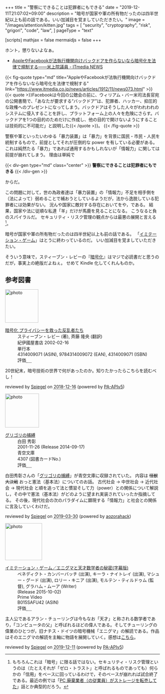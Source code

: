 +++
title = "警察にできることは犯罪者にもできる"
date =  "2019-12-11T21:07:02+09:00"
description = "暗号が国家や軍の所有物だったのは四半世紀以上も前の話である。いい加減目を覚ましていただきたい。"
image = "/images/attention/kitten.jpg"
tags = [
  "security",
  "cryptography",
  "risk",
  "grigori",
  "code",
  "law",
]
pageType = "text"

[scripts]
  mathjax = false
  mermaidjs = false
+++

ホント，懲りないよなぁ。

- [AppleやFacebookが法執行機関向けバックドアを作らないなら暗号化を法律で規制する――米上院議員 - ITmedia NEWS](https://www.itmedia.co.jp/news/articles/1912/11/news073.html)

{{< fig-quote type="md" title="AppleやFacebookが法執行機関向けバックドアを作らないなら暗号化を法律で規制する" link="https://www.itmedia.co.jp/news/articles/1912/11/news073.html" >}}
{{< quote >}}Facebookは今回の公聴会の前に、ウィリアム・バー米司法長官宛の公開書簡で、「あなたが要求する“バックドア”は、犯罪者、ハッカー、抑圧的な政権へのプレゼントになってしまう。バックドアはそうした人々がわれわれのシステムに侵入することを許し、プラットフォーム上の人々を危険にさらす。バックドアを1つの目的のためだけに作成し、他の目的で開けないようにすることは技術的に不可能だ」と説明した{{< /quote >}}。
{{< /fig-quote >}}

警察や軍といったいわゆる「暴力装置」は「暴力」を背景に国民・市民・人民を統制するもので，前提としてそれが圧倒的な power を有している必要がある。
これは純然たる「暴力」であれば通用するかもしれないが「情報力」に関しては前提が崩れてしまう。
理由は単純で

{{< div-gen type="md" class="center" >}}
**警察にできることは犯罪者にもできる**
{{< /div-gen >}}

からだ。

この問題に対して，世の為政者達は「暴力装置」の「情報力」不足を相手側を（法によって）弱めることで補おうとしているようだが，法から逸脱している犯罪者には効果がない。
況んや国家に敵対する存在においてをや，である。
結果，国家や法に従順な私達「羊」だけが馬鹿を見ることになる。
こうなると負のスパイラルだ。
セキュリティ・リスク管理の観点からは最悪の展開と言える[^srm1]。

[^srm1]: もちろんこれは「暗号」に限る話ではない。セキュリティ・リスク管理というのは（たとえそれが「ゼロ・トラスト」と呼ばれるものであっても）何らかの「信用」をベースに回っているわけで，そのベースが崩れれば試合終了である。最近の例では「[PC 廃棄業者（の従業員）がストレージを転売してた](https://piyolog.hatenadiary.jp/entry/2019/12/07/091332 "「世界最悪級の流出」と報じられた廃棄ハードディスク転売事案についてまとめてみた - piyolog")」話とか典型的だろう。

暗号が国家や軍の所有物だったのは四半世紀以上も前の話である。
「[イミテーション・ゲーム](https://baldanders.info/blog/000833/ "「イミテーション・ゲーム」が面白かった。")」はとうに終わっているのだ。
いい加減目を覚ましていただきたい。

そういう意味で，スティーブン・レビーの『[暗号化](https://www.amazon.co.jp/dp/4314009071?tag=baldandersinf-22&linkCode=ogi&th=1&psc=1)』はマジで必読書だと思うのだが，事実上の絶版だよねぇ。
せめて Kindle 化してくれんものか。

## 参考図書

<div class="hreview">
  <div class="photo"><a class="item url" href="https://www.amazon.co.jp/dp/4314009071?tag=baldandersinf-22&linkCode=ogi&th=1&psc=1"><img src="https://m.media-amazon.com/images/I/51ZRZ62WKCL._SL160_.jpg" width="108" alt="photo"></a></div>
  <dl class="fn">
    <dt><a href="https://www.amazon.co.jp/dp/4314009071?tag=baldandersinf-22&linkCode=ogi&th=1&psc=1">暗号化 プライバシーを救った反乱者たち</a></dt>
    <dd>スティーブン・レビー (著), 斉藤 隆央 (翻訳)</dd>
    <dd>紀伊國屋書店 2002-02-16</dd>
    <dd>単行本</dd>
    <dd>4314009071 (ASIN), 9784314009072 (EAN), 4314009071 (ISBN)</dd>
    <dd>評価<abbr class="rating fa-sm" title="5">&nbsp;<i class="fas fa-star"></i>&nbsp;<i class="fas fa-star"></i>&nbsp;<i class="fas fa-star"></i>&nbsp;<i class="fas fa-star"></i>&nbsp;<i class="fas fa-star"></i></abbr></dd>
  </dl>
  <p class="description">20世紀末，暗号技術の世界で何があったのか。知りたかったらこちらを読むべし！</p>
  <p class="powered-by">reviewed by <a href='#maker' class='reviewer'>Spiegel</a> on <abbr class="dtreviewed" title="2018-12-16">2018-12-16</abbr> (powered by <a href="https://affiliate.amazon.co.jp/assoc_credentials/home">PA-APIv5</a>)</p>
</div>

<div class="hreview">
  <div class="photo"><a class="item url" href="https://www.aozora.gr.jp/cards/000021/card4307.html"><img src="https://text.baldanders.info/images/aozora/card4307.svg" width="110" alt="photo"></a></div>
  <dl class="fn">
    <dt><a href="https://www.aozora.gr.jp/cards/000021/card4307.html">グリゴリの捕縛</a></dt>
    <dd>白田 秀彰</dd>
    <dd> 2001-11-26 (Release 2014-09-17)</dd>
    <dd>青空文庫</dd>
    <dd>4307 (図書カードNo.)</dd>
    <dd>評価<abbr class="rating fa-sm" title="4">&nbsp;<i class="fas fa-star"></i>&nbsp;<i class="fas fa-star"></i>&nbsp;<i class="fas fa-star"></i>&nbsp;<i class="fas fa-star"></i>&nbsp;<i class="far fa-star"></i></abbr></dd>
  </dl>
  <p class="description">白田秀彰さんの「<a href="http://orion.mt.tama.hosei.ac.jp/hideaki/kenporon.htm">グリゴリの捕縛</a>」が青空文庫に収録されていた。
内容は <strike>怪獣大決戦</strike> おっと憲法（基本法）についてのお話。
古代社会 → 中世社会 → 近代社会 → 現代社会 と順を追って法と慣習そして力（power）との関係について解説し，その中で憲法（基本法）がどのように望まれ実装されていったか指摘してる。
その後，現代社会の次のパラダイムに顕現する「情報力」と社会との関係に言及していくわけだ。</p>
  <p class="powered-by">reviewed by <a href='#maker' class='reviewer'>Spiegel</a> on <abbr class="dtreviewed" title="2019-03-30">2019-03-30</abbr> (powered by <a href="https://aozorahack.org/">aozorahack</a>)</p>
</div>

<div class="hreview">
  <div class="photo"><a class="item url" href="https://www.amazon.co.jp/dp/B015SAFU42?tag=baldandersinf-22&linkCode=ogi&th=1&psc=1"><img src="https://m.media-amazon.com/images/I/51Xgkj7WNdL._SL160_.jpg" width="120" alt="photo"></a></div>
  <dl class="fn">
    <dt><a href="https://www.amazon.co.jp/dp/B015SAFU42?tag=baldandersinf-22&linkCode=ogi&th=1&psc=1">イミテーション・ゲーム／エニグマと天才数学者の秘密(字幕版)</a></dt>
    <dd>ベネディクト・カンバーバッチ (出演), キーラ・ナイトレイ (出演), マシュー・グード (出演), ロリー・キニア (出演), モルテン・ティルドゥム (監督), グラハム・ムーア (Writer)</dd>
    <dd> (Release 2015-10-02)</dd>
    <dd>Prime Video</dd>
    <dd>B015SAFU42 (ASIN)</dd>
    <dd>評価<abbr class="rating fa-sm" title="4">&nbsp;<i class="fas fa-star"></i>&nbsp;<i class="fas fa-star"></i>&nbsp;<i class="fas fa-star"></i>&nbsp;<i class="fas fa-star"></i>&nbsp;<i class="far fa-star"></i></abbr></dd>
  </dl>
  <p class="description">主人公であるアラン・チューリングは今もなお「天才」と称される数学者であり，「コンピュータの父」と呼ばれるほどの偉人である。そしてチューリングの偉業のひとつが，旧ナチス・ドイツの暗号機械「エニグマ」の解読である。作品はそのエニグマの解読を主軸に物語を展開していく。感想は<a href="https://baldanders.info/blog/000833/">こちら</a>。</p>
  <p class="powered-by">reviewed by <a href='#maker' class='reviewer'>Spiegel</a> on <abbr class="dtreviewed" title="2019-12-11">2019-12-11</abbr> (powered by <a href="https://affiliate.amazon.co.jp/assoc_credentials/home">PA-APIv5</a>)</p>
</div>
